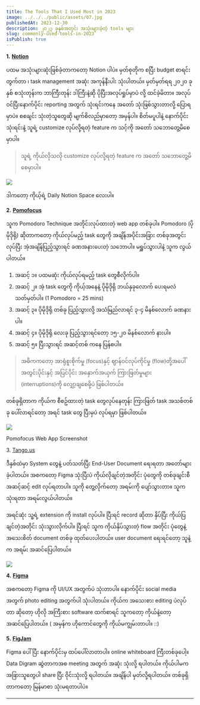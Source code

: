 ```yaml
---
title: The Tools That I Used Most in 2023
image: ../../../public/assets/07.jpg
publishedAt: 2023-12-30
description: ၂၀၂၃ ခုနှစ်အတွင်း အသုံးများခဲ့တဲ့ tools များ
slug: commonly-used-tools-in-2023
isPublish: true
---
```

**1.** [**Notion**](https://www.notion.so/)

ပထမ အသုံးများဆုံးဖြစ်ခဲ့တာကတော့ Notion ပါပဲ။ မှတ်စုတိုက စပြီး budget စာရင်းတွက်တာ ၊ task management အဆုံး အကုန်နီးပါး သုံးပါတယ်။ မှတ်မှတ်ရရ ၂၀၂၀ ခုနှစ် စသုံးတုန်းက ဘာကြီးတုန်း ဒါကြီးနဲ့ဆို ပိုပြီးအလုပ်ရှုပ်မှာပဲ လို့ ထင်ခဲ့မိတာ။ အလုပ်ဝင်ပြီးနောက်ပိုင်း reporting အတွက် သုံးရင်းကနေ အတော် သုံးဖြစ်သွားတာလို့ ပြောရမှာပဲ။ စစချင်း သုံးတဲ့သူတွေဆို မျက်စိလည်မှာတော့ အမှန်ပါ။ စိတ်မပူပါနဲ့ နောက်ပိုင်း သုံးရင်းနဲ့ သူရဲ့ customize လုပ်လို့ရတဲ့ feature က သင့်ကို အတော် သဘောတွေ့မိစေမှာပါ။

> သူရဲ့ ကိုယ်လိုသလို customize လုပ်လို့ရတဲ့ feature က အတော် သဘောတွေ့မိစေမှာပါ။

![](https://miro.medium.com/v2/resize:fit:560/1*mdj2CsFXXhKpLbrD4-h9HQ.png)

ဒါကတော့ ကိုယ့်ရဲ့ Daily Notion Space လေးပါ။

**2.** [**Pomofocus**](https://pomofocus.io/)

သူက Pomodoro Technique အတိုင်းလုပ်ထားတဲ့ web app တစ်ခုပါ။ Pomodoro (ပိုမိုဒိုရို) ဆိုတာကတော့ ကိုယ်လုပ်မည့် task တွေကို အချိန်အပိုင်းအခြား တစ်ခုအတွင်း လုပ်ပြီး အဲ့အချိန်ပြည့်သွားရင် ခဏအနားပေးတဲ့ သဘောပါ။ မရှူပ်သွားပါနဲ့ သူက လွယ်ပါတယ်။

1. အဆင့် ၁။ ပထမဆုံး ကိုယ်လုပ်ရမည့် task တွေစီလိုက်ပါ။
2. အဆင့် ၂။ အဲ့ task တွေကို ကိုယ့်အနေနဲ့ ပိုမိုဒိုရို ဘယ်နှခုလောက် ပေးရမလဲ သတ်မှတ်ပါ။ (1 Pomodoro = 25 mins)
3. အဆင့် ၃။ ပိုမိုဒိုရို တစ်ခု ပြည့်သွားလို့ အသံမြည်လာရင် ၃-၄ မိနစ်လောက် ခဏနားပါ။
4. အဆင့် ၄။ ပိုမိုဒိုရို လေးခု ပြည့်သွားရင်တော့ ၁၅-၂၀ မိနစ်လောက် နားပါ။
5. အဆင့် ၅။ ပြီးသွားရင် အဆင့်တစ် ကနေ ပြန်စပါ။

> အဓိကကတော့ အာရုံစူးစိုက်မှု (focus)နှင့် ဈာန်ဝင်လုပ်ကိုင်မှု (flow)တို့အပေါ် အတွင်းပိုင်းနှင့် အပြင်ပိုင်း အနှောက်အယှက် ကြားဖြတ်မှုများ (interruptions)ကို လျှော့ချစေဖို့ပဲ ဖြစ်ပါတယ်။

တစ်ခုရှိတာက ကိုယ်က စီစဥ်ထားတဲ့ task တွေလုပ်နေတုန်း ကြားဖြတ် task အသစ်တစ်ခု ပေါ်လာရင်တော့ အရင် task တွေ ပြီးမှပဲ လုပ်ရမှာ ဖြစ်ပါတယ်။

![](https://miro.medium.com/v2/resize:fit:560/1*OIgmhGVzSx6X4l-a9QAv7w.png)

Pomofocus Web App Screenshot

3. [Tango.us](https://www.tango.us/)

ဒီနှစ်ထဲမှာ System တွေနဲ့ ပတ်သတ်ပြီး End-User Document ရေးရတာ အတော်များခဲ့ပါတယ်။ အစကတော့ Figma သုံးပြီးပဲ ကိုယ်လိုချင်တဲ့အတိုင်း ပုံတွေကို တစ်ခုချင်းစီ အဆင့်ဆင့် edit လုပ်ရတာပါ။ သူကို တွေ့လိုက်တော့ အရမ်းကို ပျော်သွားတာ။ သူက သုံးရတာ အရမ်းလွယ်ပါတယ်။

အရင်ဆုံး သူ့ရဲ့ extension ကို install လုပ်ပါ။ ပြီးရင် record ဆိုတာ နှိပ်ပြီး ကိုယ်ပြချင်တဲ့အတိုင်း သုံးသွားလိုက်ပါ။ ပြီးရင် သူက ကိုယ်နှိပ်သွားတဲ့ flow အတိုင်း ပုံတွေနဲ့ အသေးစိတ် document တစ်ခု ထုတ်ပေးပါတယ်။ user document ရေးရင်တော့ သူနဲ့က အရမ်း အဆင်ပြေပါတယ်။

![](https://miro.medium.com/v2/resize:fit:560/1*Nc2enLFX7heLT526dWeUFA.png)

**4.** [**Figma**](https://figma.com/)

အစကတော့ Figma ကို UI/UX အတွက်ပဲ သုံးတာပါ။ နောက်ပိုင်း social media အတွက် photo editing အတွက်ပါ သုံးပါတယ်။ ကိုယ်က အသေးစား editing ပဲလုပ်တာ ဆိုတော့ ဟိုလို အကြီးစား software ထက်စာရင် သူကတော့ ကိုယ်နဲ့တော့ အဆင်ပြေပါတယ်။ ( အမှန်က ဟိုကောင်တွေကို ကိုယ်မကျွမ်းတာပါ။ ::)

**5.** [**FigJam**](https://figma.com/)

Figma ပေါ်ပြီး နောက်ပိုင်းမှ ထပ်ပေါ်လာတာပါ။ online whiteboard ကြီးတစ်ခုပေါ့။ Data Digram ဆွဲတာကအစ meeting အတွက် အဆုံး သုံးလို့ ရပါတယ်။ ကိုယ်ပါမက အခြားသူတွေပါ share ပြီး ဝိုင်းသုံးလို့ ရပါတယ်။ အချိန်ပါ မှတ်လို့ရပါတယ်။ တစ်ခုရှိတာကတော့ မြန်မာစာ သုံးမရတာပါပဲ။

---
